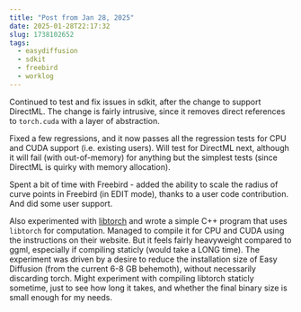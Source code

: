 ```yaml
---
title: "Post from Jan 28, 2025"
date: 2025-01-28T22:17:32
slug: 1738102652
tags:
  - easydiffusion
  - sdkit
  - freebird
  - worklog
---
```

Continued to test and fix issues in sdkit, after the change to support DirectML. The change is fairly intrusive, since it removes direct references to `torch.cuda` with a layer of abstraction.

Fixed a few regressions, and it now passes all the regression tests for CPU and CUDA support (i.e. existing users). Will test for DirectML next, although it will fail (with out-of-memory) for anything but the simplest tests (since DirectML is quirky with memory allocation).

Spent a bit of time with Freebird - added the ability to scale the radius of curve points in Freebird (in EDIT mode), thanks to a user code contribution. And did some user support.

Also experimented with [libtorch](https://pytorch.org/cppdocs/frontend.html) and wrote a simple C++ program that uses `libtorch` for computation. Managed to compile it for CPU and CUDA using the instructions on their website. But it feels fairly heavyweight compared to ggml, especially if compiling staticly (would take a LONG time). The experiment was driven by a desire to reduce the installation size of Easy Diffusion (from the current 6-8 GB behemoth), without necessarily discarding torch. Might experiment with compiling libtorch staticly sometime, just to see how long it takes, and whether the final binary size is small enough for my needs.
